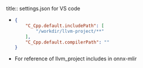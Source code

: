 title:: settings.json for VS code
- ```json
  {
      "C_Cpp.default.includePath": [
          "/workdir/llvm-project/**"
      ],
      "C_Cpp.default.compilerPath": ""
  }
  ```
- For reference of llvm_project includes in onnx-mlir